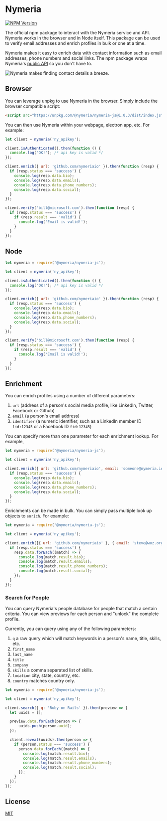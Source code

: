 Nymeria
=======

[![NPM Version](https://img.shields.io/npm/v/@nymeria/nymeria-js?style=flat-square)](https://www.npmjs.com/package/@nymeria/nymeria-js)

The official npm package to interact with the Nymeria service and API. Nymeria
works in the browser and in Node itself. This package can be used to verify
email addresses and enrich profiles in bulk or one at a time.

Nymeria makes it easy to enrich data with contact information such as email
addresses, phone numbers and social links. The npm package wraps Nymeria's [public
API](https://www.nymeria.io/developers) so you don't have to.

![Nymeria makes finding contact details a breeze.](https://www.nymeria.io/assets/images/marquee.png)

Browser
-------

You can leverage unpkg to use Nymeria in the browser. Simply include the
browser compatible script:

```html
<script src="https://unpkg.com/@nymeria/nymeria-js@1.0.3/dist/index.js"></script>
```

You can then use Nymeria within your webpage, electron app, etc. For example:

```javascript
let client = nymeria('ny_apikey');

client.isAuthenticated().then(function () {
  console.log('OK!'); /* api key is valid */
});

client.enrich({ url: 'github.com/nymeriaio' }).then(function (resp) {
  if (resp.status === 'success') {
    console.log(resp.data.bio);
    console.log(resp.data.emails);
    console.log(resp.data.phone_numbers);
    console.log(resp.data.social);
  }
});

client.verify('bill@microsoft.com').then(function (resp) {
  if (resp.status === 'success') {
    if (resp.result === 'valid') {
      console.log('Email is valid!');
    }
  }
});
```

Node
----

```javascript
let nymeria = require('@nymeria/nymeria-js');

let client = nymeria('ny_apikey');

client.isAuthenticated().then(function () {
  console.log('OK!'); /* api key is valid */
});

client.enrich({ url: 'github.com/nymeriaio' }).then(function (resp) {
  if (resp.status === 'success') {
    console.log(resp.data.bio);
    console.log(resp.data.emails);
    console.log(resp.data.phone_numbers);
    console.log(resp.data.social);
  }
});

client.verify('bill@microsoft.com').then(function (resp) {
  if (resp.status === 'success') {
    if (resp.result === 'valid') {
      console.log('Email is valid!');
    }
  }
});
```

Enrichment
----------

You can enrich profiles using a number of different parameters:

1. `url` (address of a person's social media profile, like LinkedIn, Twitter, Facebook or Github)
2. `email` (a person's email address)
3. `identifier` (a numeric identifier, such as a LinkedIn member ID `lid:12345` or a Facebook ID `fid:12345`)

You can specify more than one parameter for each enrichment lookup. For
example,

```javascript
let nymeria = require('@nymeria/nymeria-js');

let client = nymeria('ny_apikey');

client.enrich({ url: 'github.com/nymeriaio', email: 'someone@nymeria.io', identifier: 'fid:12345' }).then(function (resp) {
  if (resp.status === 'success') {
    console.log(resp.data.bio);
    console.log(resp.data.emails);
    console.log(resp.data.phone_numbers);
    console.log(resp.data.social);
  }
});
```

Enrichments can be made in bulk. You can simply pass multiple look up objects
to `enrich`. For example:

```javascript
let nymeria = require('@nymeria/nymeria-js');

let client = nymeria('ny_apikey');

client.enrich([{ url: 'github.com/nymeriaio' }, { email: 'steve@woz.org' }, { identifier: 'fid:12345' }]).then((resp) => {
  if (resp.status === 'success') {
    resp.data.forEach((match) => {
      console.log(match.result.bio);
      console.log(match.result.emails);
      console.log(match.result.phone_numbers);
      console.log(match.result.social);
    });
  }
});
```

### Search for People

You can query Nymeria's people database for people that match a certain
criteria. You can view previews for each person and "unlock" the complete
profile.

Currently, you can query using any of the following parameters:

1. `q` a raw query which will match keywords in a person's name, title, skills,
   etc.
2. `first_name`
3. `last_name`
4. `title`
5. `company`
6. `skills` a comma separated list of skills.
7. `location` city, state, country, etc.
8. `country` matches country only.

```javascript
let nymeria = require('@nymeria/nymeria-js');

let client = nymeria('ny_apikey');

client.search({ q: 'Ruby on Rails' }).then(preview => {
  let uuids = [];

  preview.data.forEach(person => {
      uuids.push(person.uuid);
  });

  client.reveal(uuids).then(person => {
    if (person.status === 'success') {
      person.data.forEach((match) => {
        console.log(match.result.bio);
        console.log(match.result.emails);
        console.log(match.result.phone_numbers);
        console.log(match.result.social);
      });
    }
  });
});
```

License
-------

[MIT](LICENSE)
